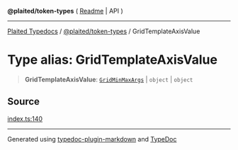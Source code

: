 **@plaited/token-types** ( [Readme](../README.md) \| API )

***

[Plaited Typedocs](../../../modules.md) / [@plaited/token-types](../modules.md) / GridTemplateAxisValue

# Type alias: GridTemplateAxisValue

> **GridTemplateAxisValue**: [`GridMinMaxArgs`](GridMinMaxArgs.md) \| `object` \| `object`

## Source

[index.ts:140](https://github.com/plaited/plaited/blob/d85458a/libs/token-types/src/index.ts#L140)

***

Generated using [typedoc-plugin-markdown](https://www.npmjs.com/package/typedoc-plugin-markdown) and [TypeDoc](https://typedoc.org/)
